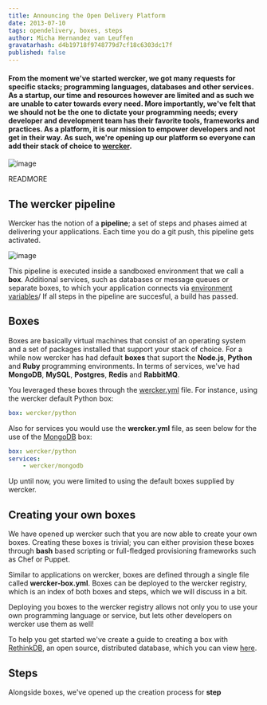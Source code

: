 ```yaml
---
title: Announcing the Open Delivery Platform
date: 2013-07-10
tags: opendelivery, boxes, steps
author: Micha Hernandez van Leuffen
gravatarhash: d4b19718f9748779d7cf18c6303dc17f
published: false
---
```


<h4 class="subheader">
From the moment we've started wercker, we got many requests for specific stacks; programming languages, databases and other services. As a startup, our time and resources however are limited and as such we are unable to cater towards every need. More importantly, we've felt that we should not be the one to dictate your programming needs; every developer and development team has their favorite tools, frameworks and practices. As a platform, it is our mission to empower developers and not get in their way. As such, we're opening up our platform so everyone can add their stack of choice to <a href="http://wercker.com">wercker</a>.
</h4>

![image](http://f.cl.ly/items/412f0n0f1B0E1Q1m3o0L/wercker_home_screenshot2.jpg)

READMORE

## The wercker pipeline

Wercker has the notion of a **pipeline**; a set of steps and phases aimed at delivering your applications.
Each time you do a git push, this pipeline gets activated.

![image](http://f.cl.ly/items/2O3V2n3A1n2d3u3S363D/wercker_pipeline.png)

This pipeline is executed inside a sandboxed environment that we call a **box**. Additional services, such as databases or message queues or separate boxes, to which your application connects via [environment variables](http://www.12factor.net/config)/ If all steps in the pipeline are succesful, a build has passed.

## Boxes
Boxes are basically virtual machines that consist of an operating system and a set of packages installed that support your stack of choice. For a while now wercker has had default **boxes** that suport the **Node.js**, **Python** and **Ruby** programming environments. In terms of services, we've had **MongoDB**, **MySQL**, **Postgres**, **Redis** and **RabbitMQ**.

You leveraged these boxes through the [wercker.yml](http://devcenter.wercker.com/articles/werckeryml/) file. For instance, using the wercker default Python box:

``` yaml
box: wercker/python
```

Also for services you would use the **wercker.yml** file, as seen below for the use of the [MongoDB](http://mongodb.org) box:

``` yaml
box: wercker/python
services:
    - wercker/mongodb
```

Up until now, you were limited to using the default boxes supplied by wercker.

## Creating your own boxes

We have opened up wercker such that you are now able to create your own boxes. Creating these boxes is trivial; you can either provision these boxes through **bash** based scripting or full-fledged provisioning frameworks such as Chef or Puppet.

Similar to applications on wercker, boxes are defined through a single file called **wercker-box.yml**. Boxes can be deployed to the wercker registry, which is an index of both boxes and steps, which we will discuss in a bit.

Deploying you boxes to the wercker registry allows not only you to use your own programming language or service, but lets other developers on wercker use them as well!

To help you get started we've create a guide to creating a box with [RethinkDB](http://rethinkdb.com), an open source, distributed database, which you can view [here](http://devcenter.wercker.com/articles/boxes/bash.html).

## Steps

Alongside boxes, we've opened up the creation process for **step**